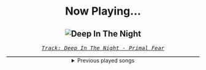 <div align="center"> 
<h1>Now Playing...</h1>

![Deep In The Night](https://i.scdn.co/image/ab67616d00001e0297facbf815fd33b43200c50c)
--
_<samp><a href="https://open.spotify.com/track/0hci1Vu3pH5TS2FWwJAEJi">Track: Deep In The Night - Primal Fear</a></samp>_

<div style="border: 1px #4B5054 solid"></div>
<details>
  <summary>
    Previous played songs
  </summary>
  <table>
    <thead>
      <tr>
        <th>
          Artist
        </th>
        <th>
          Song
        </th>
        <th>
          Link
        </th>
      </tr>
    </thead>
    <tbody>
      <tr><td>Primal Fear</td><td>Deep In The Night</td><td><a href="https://open.spotify.com/track/0hci1Vu3pH5TS2FWwJAEJi">https://open.spotify.com/track/0hci1Vu3pH5TS2FWwJAEJi</a></td></tr><tr><td>Bad/Love</td><td>Saints</td><td><a href="https://open.spotify.com/track/10XAfTRL6iHGZNC4t0cgcW">https://open.spotify.com/track/10XAfTRL6iHGZNC4t0cgcW</a></td></tr><tr><td>Until I Wake</td><td>Cold</td><td><a href="https://open.spotify.com/track/03lSuwFFTlNMlsdbAVL33N">https://open.spotify.com/track/03lSuwFFTlNMlsdbAVL33N</a></td></tr><tr><td>Annisokay</td><td>Calamity</td><td><a href="https://open.spotify.com/track/2BhO5MD5myhWXL82di1W8v">https://open.spotify.com/track/2BhO5MD5myhWXL82di1W8v</a></td></tr><tr><td>Of Virtue</td><td>Cut Me Open</td><td><a href="https://open.spotify.com/track/0XrjH7Y2BBPCV58EnrcUPS">https://open.spotify.com/track/0XrjH7Y2BBPCV58EnrcUPS</a></td></tr><tr><td>Essenger</td><td>Divine Virus</td><td><a href="https://open.spotify.com/track/5iTda1icTNQH81m8nASF8t">https://open.spotify.com/track/5iTda1icTNQH81m8nASF8t</a></td></tr><tr><td>Of Mice & Men</td><td>Mosaic - Becko Remix</td><td><a href="https://open.spotify.com/track/3VgUYuC0LO1CzluV3vsqzj">https://open.spotify.com/track/3VgUYuC0LO1CzluV3vsqzj</a></td></tr><tr><td>Andromida</td><td>The Rumbling</td><td><a href="https://open.spotify.com/track/3WCvVU7wLCR9lbs0zztUfZ">https://open.spotify.com/track/3WCvVU7wLCR9lbs0zztUfZ</a></td></tr><tr><td>Daedric</td><td>Sepulchre</td><td><a href="https://open.spotify.com/track/0o3UrWoRBAUi3su7ReCDQ2">https://open.spotify.com/track/0o3UrWoRBAUi3su7ReCDQ2</a></td></tr><tr><td>The Anix</td><td>This Game - 2008</td><td><a href="https://open.spotify.com/track/4JgzVBm9pg1Vc4g0UWZt50">https://open.spotify.com/track/4JgzVBm9pg1Vc4g0UWZt50</a></td></tr><tr><td>Celldweller</td><td>Own Little World</td><td><a href="https://open.spotify.com/track/7pypsyGCvT5yUKXuUuXc3Z">https://open.spotify.com/track/7pypsyGCvT5yUKXuUuXc3Z</a></td></tr><tr><td>Villain of the Story</td><td>No More Sorrow</td><td><a href="https://open.spotify.com/track/2yInTIIIQQ1sYLJIFefzff">https://open.spotify.com/track/2yInTIIIQQ1sYLJIFefzff</a></td></tr><tr><td>STARSET</td><td>INFECTED</td><td><a href="https://open.spotify.com/track/0gJPHCF06ON7FKzzNqB2hf">https://open.spotify.com/track/0gJPHCF06ON7FKzzNqB2hf</a></td></tr><tr><td>Polyphia</td><td>Neurotica</td><td><a href="https://open.spotify.com/track/0uzwUl56ZPCJtRlqhG5OFo">https://open.spotify.com/track/0uzwUl56ZPCJtRlqhG5OFo</a></td></tr><tr><td>Andromida</td><td>Abandon (feat. Daedric)</td><td><a href="https://open.spotify.com/track/3ZyhTnbok2oEhjfBZZwxLs">https://open.spotify.com/track/3ZyhTnbok2oEhjfBZZwxLs</a></td></tr><tr><td>Blue Stahli</td><td>Kill Me Every Time - South American Slam Edit</td><td><a href="https://open.spotify.com/track/28Q4Lta6SegsOwnmujUIxL">https://open.spotify.com/track/28Q4Lta6SegsOwnmujUIxL</a></td></tr><tr><td>Celldweller</td><td>Pursuit of the Hunted</td><td><a href="https://open.spotify.com/track/1anPnB9s8QhdZDv3C330uD">https://open.spotify.com/track/1anPnB9s8QhdZDv3C330uD</a></td></tr><tr><td>Werewolves</td><td>Destroyer of Worlds</td><td><a href="https://open.spotify.com/track/3ZG6gx9PcURZutRXYYEEgI">https://open.spotify.com/track/3ZG6gx9PcURZutRXYYEEgI</a></td></tr><tr><td>Caskets</td><td>Believe</td><td><a href="https://open.spotify.com/track/1XckAV94cXSzpKSRjFc6eY">https://open.spotify.com/track/1XckAV94cXSzpKSRjFc6eY</a></td></tr><tr><td>SiM</td><td>RED</td><td><a href="https://open.spotify.com/track/66Rl6HThnoHCRRVCUbslIG">https://open.spotify.com/track/66Rl6HThnoHCRRVCUbslIG</a></td></tr>
    </tbody>
  </table>
</details>

</div>
